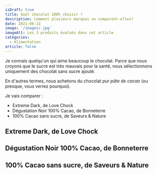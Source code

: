 ```yaml
---
isDraft: true
title: Quel chocolat 100% choisir ?
description: Comment plusieurs marques se comparent-elles?
date: 2021-08-23
image: '/images/.jpg'
imageAlt: Les 3 produits évalués dans cet article
categories:
  - Alimentation
article: false
---
```


Je connais quelqu'un qui aime beaucoup le chocolat. Parce que nous croyons que le sucre est très mauvais pour la santé, nous sélectionnons uniquement des chocolat sans sucre ajouté.

En d'autres termes, nous achetons du chocolat _pur pâte de cacao_ (ou presque, vous verrez pourquoi).

Je vais comparer :

- Extreme Dark, de Love Chock
- Dégustation Noir 100% Cacao, de Bonneterre
- 100% Cacao sans sucre, de Saveurs & Nature

## Extreme Dark, de Love Chock

## Dégustation Noir 100% Cacao, de Bonneterre

## 100% Cacao sans sucre, de Saveurs & Nature
